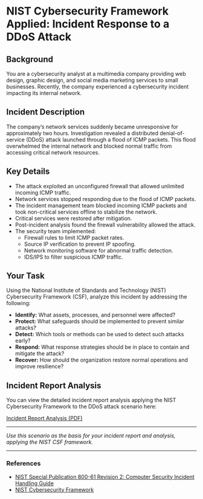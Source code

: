 # NIST Cybersecurity Framework Applied: Incident Response to a DDoS Attack

## Background
You are a cybersecurity analyst at a multimedia company providing web design, graphic design, and social media marketing services to small businesses. Recently, the company experienced a cybersecurity incident impacting its internal network.

## Incident Description
The company’s network services suddenly became unresponsive for approximately two hours. Investigation revealed a distributed denial-of-service (DDoS) attack launched through a flood of ICMP packets. This flood overwhelmed the internal network and blocked normal traffic from accessing critical network resources.

## Key Details
- The attack exploited an unconfigured firewall that allowed unlimited incoming ICMP traffic.
- Network services stopped responding due to the flood of ICMP packets.
- The incident management team blocked incoming ICMP packets and took non-critical services offline to stabilize the network.
- Critical services were restored after mitigation.
- Post-incident analysis found the firewall vulnerability allowed the attack.
- The security team implemented:
  - Firewall rules to limit ICMP packet rates.
  - Source IP verification to prevent IP spoofing.
  - Network monitoring software for abnormal traffic detection.
  - IDS/IPS to filter suspicious ICMP traffic.

## Your Task
Using the National Institute of Standards and Technology (NIST) Cybersecurity Framework (CSF), analyze this incident by addressing the following:

- **Identify:** What assets, processes, and personnel were affected?
- **Protect:** What safeguards should be implemented to prevent similar attacks?
- **Detect:** Which tools or methods can be used to detect such attacks early?
- **Respond:** What response strategies should be in place to contain and mitigate the attack?
- **Recover:** How should the organization restore normal operations and improve resilience?

## Incident Report Analysis

You can view the detailed incident report analysis applying the NIST Cybersecurity Framework to the DDoS attack scenario here:

[Incident Report Analysis (PDF)](https://github.com/Arif-Abdul/NIST-Cybersecurity-Framework-to-respond-to-a-security-incident/blob/main/Incident%20Report%20Analysis.pdf)


---

*Use this scenario as the basis for your incident report and analysis, applying the NIST CSF framework.*

---

### References
- [NIST Special Publication 800-61 Revision 2: Computer Security Incident Handling Guide](https://nvlpubs.nist.gov/nistpubs/specialpublications/nist.sp.800-61r2.pdf)
- [NIST Cybersecurity Framework](https://www.nist.gov/cyberframework)
